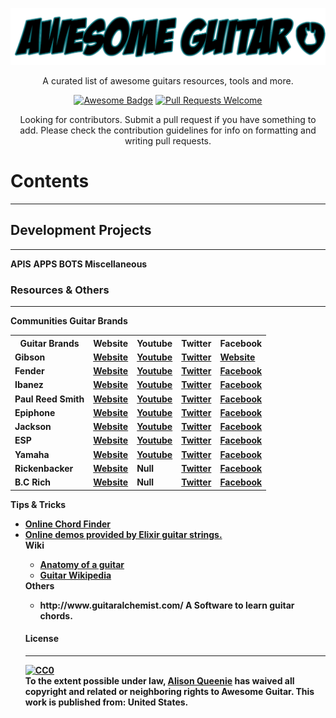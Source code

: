 <!DOCTYPE html>
<html>
  <head> </head>
  <body>
<p align="center">
  <a href="https://github.com/SutterDesigns/awesome-guitar/">
    <img alt="Awesome Guitar" src="logo.png" width="700">
  </a>
</p>

<div align="center">

<p>A curated list of awesome guitars resources, tools and more. </p>
<p align="center">
  <a href="https://github.com/sindresorhus/awesome"><img alt="Awesome Badge" src="https://awesome.re/badge-flat.svg"></a>
  <a href="https://github.com/SutterDesigns/awesome-guitar/pulls"><img alt="Pull Requests Welcome" src="https://img.shields.io/badge/PRs-welcome-brightgreen.svg?style=flat-square"></a>
</p>
Looking for contributors. Submit a pull request if you have something to add.
Please check the contribution guidelines for info on formatting and writing pull requests. </div>
 <h1>Contents</h1>
 <hr>
 
 <h2>Development Projects</h2>
 <hr>
 <b>APIS</B>
 <b> APPS </b>
 <b>BOTS<b>
  <b> Miscellaneous</b>
  <h3>Resources & Others</h3>
  <hr>
  <b> Communities </b>
  <b>Guitar Brands </b>
  
<table>
  <tr>
   <th>Guitar Brands</th>
    <th>Website</th>
    <th> Youtube </th>
    <th>Twitter</th>
    <th>Facebook</th>
  </tr>
  <tr>
    <td>Gibson</td>
    <td><a href="https://www.gibson.com/">Website</a></td>
    <td><a href="https://www.youtube.com/gibson">Youtube</a></td>
    <td><a href="https://twitter.com/gibsonguitar">Twitter</a></td>
     <td><a href="https://www.facebook.com/Gibson/">Website</a></td>


  </tr>
  <tr>
    <td>Fender</td>
    <td><a href="https://www.fender.com/">Website</a></td>
    <td><a href="https://www.youtube.com/fender"> Youtube</a></td>
    <td><a href="https://twitter.com/fender"> Twitter</a></td>
    <td><a href="https://www.facebook.com/Fender/"> Facebook</a></td>
  </tr>
  <tr>
    <td> Ibanez</td>
    <td><a href="https://www.ibanez.com/">Website</a></td>
    <td><a href="https://www.youtube.com/user/IbanezOfficial"> Youtube</a></td>
    <td><a href="https://twitter.com/ibanezofficial"> Twitter</a></td>
    <td><a href="https://www.facebook.com/ibanezguitars/"> Facebook</a></td>
  </tr>
  <tr>
    <td>Paul Reed Smith</td>
    <td><a href="https://prsguitars.com/">Website</a></td>
     <td><a href="https://www.youtube.com/prsguitars"> Youtube</a>
    <td><a href="https://twitter.com/prsguitars"> Twitter</a></td>
    <td><a href="https://www.facebook.com/prsguitars/"> Facebook</a></td>
  </tr>
  <tr>
    <td>Epiphone</td>
    <td><a href="https://epiphone.com/">Website</a></td>
     <td><a href="https://www.youtube.com/user/OfficialEpiphone"> Youtube</a>
    <td><a href="https://twitter.com/Epiphone"> Twitter</a></td>
    <td><a href="https://www.facebook.com/Epiphone"> Facebook</a></td>
  </tr>
  <tr>
    <td>Jackson</td>
    <td><a href="https://www.jacksonguitars.com/">Website</a></td>
    <td><a href="https://www.youtube.com/user/JacksonGuitarsUSA"> Youtube</a></td><td><a href="https://twitter.com/JacksonGuitarse"> Twitter</a></td>
    <td><a href="https://www.facebook.com/jacksonguitarsusa/"> Facebook</a></td>
  </tr>
   <tr>
    <td>ESP</td>
    <td><a href="https://www.espguitars.com/pages/entry-page"> Website</a> </td>
 <td><a href="https://www.espguitars.com/pages/entry-page"> Youtube</a> </td>
  <td><a href="https://twitter.com/espguitarsusa"> Twitter</a> </td>
   <td><a href="https://www.facebook.com/espguitars/"> Facebook</a> </td>
  </tr>
   <tr>
    <td>Yamaha</td>
    <td><a href="https://www.yamaha.com/"> Website</a></td>
    <td><a href="https://www.youtube.com/user/yamahacorporation"> Youtube</a></td>
    <td><a href="https://twitter.com/yamahaguitar_jp"> Twitter</a></td>
    <td><a href="https://www.facebook.com/YamahaMusicUSA/"> Facebook</a></td>
  </tr>
   <tr>
    <td>Rickenbacker</td>
     <td><a href="http://www.rickenbacker.com/"> Website</a></td>
    <td> Null</td>
    <td><a href="https://twitter.com/RickenbackerInt"> Twitter</a></td>
    <td><a href="https://www.facebook.com/ricguitars/"> Facebook</a></td>
  </tr>
   <tr>
    <td>B.C Rich</td>
    <td><a href="http://www.bcrich.com/"> Website</a></td>
    <td> Null</td>
    <td><a href="https://twitter.com/OfficialBCRich"> Twitter</a></td>
    <td><a href="https://www.facebook.com/BCRichGuitars"> Facebook</a></td>
  </tr>
</table>

  <b>Tips & Tricks</b>
  <ul>
  <li><a href="https://www.uberchord.com/learn-guitar/chords/chord-finder/"> Online Chord Finder </a></li>
  <li><a href="https://www.elixirstrings.com/tipsandtricks"> Online demos provided by Elixir guitar strings.</a></li>
  <b>Wiki</b>
  <ul>
  <li><a href="https://en.wikibooks.org/wiki/Guitar/Anatomy_of_a_Guitar">Anatomy of a guitar</a></li>
  <li><a href="https://en.wikipedia.org/wiki/Guitar">Guitar Wikipedia</a></li>
  </ul>
  <b>Others</b>
  <ul>
  <li>http://www.guitaralchemist.com/  A Software to learn guitar chords.</li>
 </ul>
  
<h4>License</h4>
<hr>

<p xmlns:dct="http://purl.org/dc/terms/" xmlns:vcard="http://www.w3.org/2001/vcard-rdf/3.0#">
  <a rel="license"
     href="http://creativecommons.org/publicdomain/zero/1.0/">
    <img src="http://i.creativecommons.org/p/zero/1.0/88x31.png" style="border-style: none;" alt="CC0" />
  </a>
  <br />
  To the extent possible under law,
  <a rel="dct:publisher"
     href="https://github.com/SutterDesigns"> 
    <span property="dct:title">Alison Queenie</span></a>
  has waived all copyright and related or neighboring rights to
  <span property="dct:title">Awesome Guitar</span>.
This work is published from:
<span property="vcard:Country" datatype="dct:ISO3166"
      content="US" about="https://github.com/SutterDesigns">
  United States</span>.
</p></body></html>
